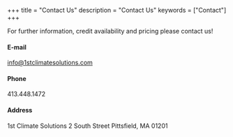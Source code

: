 +++
title = "Contact Us"
description = "Contact Us"
keywords = ["Contact"]
+++

For further information, credit availability and pricing please contact us!

#### E-mail
[info@1stclimatesolutions.com](mailto:info@1stclimatesolutions.com)

#### Phone
413.448.1472

#### Address
1st Climate Solutions
2 South Street
Pittsfield, MA 01201

<br />
<br />